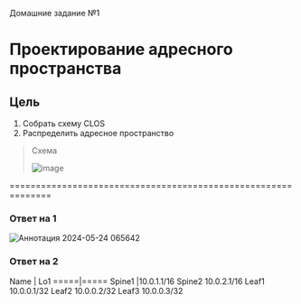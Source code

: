 Домашние задание №1
# Проектирование адресного пространства
## Цель
1. Собрать схему CLOS
2. Распределить адресное пространство

> Схема
> 
> ![image](https://github.com/ghlitoxa/OTUS-COD-Citadel-2024-05/assets/170517262/7b1917cd-17aa-468e-bdb8-bffb2af50bc1)

==============================================================
### Ответ на 1

![Аннотация 2024-05-24 065642](https://github.com/ghlitoxa/OTUS-COD-Citadel-2024-05/assets/170517262/b40d6327-12d3-441e-85aa-fef21b8c4e88)

### Ответ на 2

Name |	Lo1
=====|=====
Spine1 |10.0.1.1/16
Spine2	10.0.2.1/16
Leaf1	10.0.0.1/32
Leaf2	10.0.0.2/32
Leaf3	10.0.0.3/32
